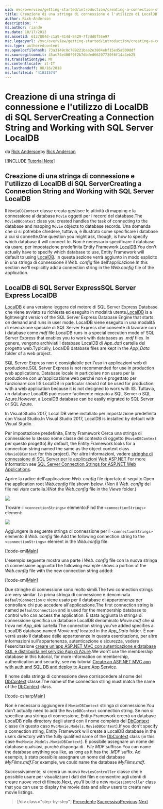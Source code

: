 ```yaml
---
uid: mvc/overview/getting-started/introduction/creating-a-connection-string
title: Creazione di una stringa di connessione e l'utilizzo di LocalDB di SQL Server | Microsoft Docs
author: Rick-Anderson
description: ''
ms.author: riande
ms.date: 10/17/2013
ms.assetid: 6127804d-c1a9-414d-8429-7f3dd0f56e97
msc.legacyurl: /mvc/overview/getting-started/introduction/creating-a-connection-string
msc.type: authoredcontent
ms.openlocfilehash: 73a3149c8c789221baa2e3804ebf15ed5a509ddf
ms.sourcegitcommit: 45ac74e400f9f2b7dbded66297730f6f14a4eb25
ms.translationtype: MT
ms.contentlocale: it-IT
ms.lasthandoff: 08/16/2018
ms.locfileid: "41831574"
---
```

<a name="creating-a-connection-string-and-working-with-sql-server-localdb"></a><span data-ttu-id="3aecb-102">Creazione di una stringa di connessione e l'utilizzo di LocalDB di SQL Server</span><span class="sxs-lookup"><span data-stu-id="3aecb-102">Creating a Connection String and Working with SQL Server LocalDB</span></span>
====================
<span data-ttu-id="3aecb-103">da [Rick Anderson](https://github.com/Rick-Anderson)</span><span class="sxs-lookup"><span data-stu-id="3aecb-103">by [Rick Anderson](https://github.com/Rick-Anderson)</span></span>

[!INCLUDE [Tutorial Note](sample/code-location.md)]

## <a name="creating-a-connection-string-and-working-with-sql-server-localdb"></a><span data-ttu-id="3aecb-104">Creazione di una stringa di connessione e l'utilizzo di LocalDB di SQL Server</span><span class="sxs-lookup"><span data-stu-id="3aecb-104">Creating a Connection String and Working with SQL Server LocalDB</span></span>

<span data-ttu-id="3aecb-105">Il `MovieDBContext` classe creata gestisce le attività di mapping e la connessione al database `Movie` oggetti per i record del database.</span><span class="sxs-lookup"><span data-stu-id="3aecb-105">The `MovieDBContext` class you created handles the task of connecting to the database and mapping `Movie` objects to database records.</span></span> <span data-ttu-id="3aecb-106">Una domanda che ci si potrebbe chiedere, tuttavia, è illustrato come specificare i database a cui si connette.</span><span class="sxs-lookup"><span data-stu-id="3aecb-106">One question you might ask, though, is how to specify which database it will connect to.</span></span> <span data-ttu-id="3aecb-107">Non è necessario specificare il database da usare, per impostazione predefinita Entity Framework [LocalDB](https://docs.microsoft.com/sql/database-engine/configure-windows/sql-server-2016-express-localdb).</span><span class="sxs-lookup"><span data-stu-id="3aecb-107">You don't actually have to specify which database to use, Entity Framework will default to using [LocalDB](https://docs.microsoft.com/sql/database-engine/configure-windows/sql-server-2016-express-localdb).</span></span> <span data-ttu-id="3aecb-108">In questa sezione verrà aggiunto in modo esplicito in una stringa di connessione il *Web. config* file dell'applicazione.</span><span class="sxs-lookup"><span data-stu-id="3aecb-108">In this section we'll explicitly add a connection string in the *Web.config* file of the application.</span></span>

## <a name="sql-server-express-localdb"></a><span data-ttu-id="3aecb-109">LocalDB di SQL Server Express</span><span class="sxs-lookup"><span data-stu-id="3aecb-109">SQL Server Express LocalDB</span></span>

<span data-ttu-id="3aecb-110">[LocalDB](https://docs.microsoft.com/sql/database-engine/configure-windows/sql-server-2016-express-localdb) è una versione leggera del motore di SQL Server Express Database che viene avviato su richiesta ed eseguito in modalità utente.</span><span class="sxs-lookup"><span data-stu-id="3aecb-110">[LocalDB](https://docs.microsoft.com/sql/database-engine/configure-windows/sql-server-2016-express-localdb) is a lightweight version of the SQL Server Express Database Engine that starts on demand and runs in user mode.</span></span> <span data-ttu-id="3aecb-111">LocalDB viene eseguito in una modalità di esecuzione speciale di SQL Server Express che consente di lavorare con i database come *mdf* file.</span><span class="sxs-lookup"><span data-stu-id="3aecb-111">LocalDB runs in a special execution mode of SQL Server Express that enables you to work with databases as *.mdf* files.</span></span> <span data-ttu-id="3aecb-112">In genere, vengono archiviati i database LocalDB di *App\_dati* cartella del progetto web.</span><span class="sxs-lookup"><span data-stu-id="3aecb-112">Typically, LocalDB database files are kept in the *App\_Data* folder of a web project.</span></span>

<span data-ttu-id="3aecb-113">SQL Server Express non è consigliabile per l'uso in applicazioni web di produzione.</span><span class="sxs-lookup"><span data-stu-id="3aecb-113">SQL Server Express is not recommended for use in production web applications.</span></span> <span data-ttu-id="3aecb-114">Database locale in particolare non usare per la produzione con un'applicazione web perché non è progettato per funzionare con IIS.</span><span class="sxs-lookup"><span data-stu-id="3aecb-114">LocalDB in particular should not be used for production with a web application because it is not designed to work with IIS.</span></span> <span data-ttu-id="3aecb-115">Tuttavia, un database LocalDB può essere facilmente migrato a SQL Server o SQL Azure.</span><span class="sxs-lookup"><span data-stu-id="3aecb-115">However, a LocalDB database can be easily migrated to SQL Server or SQL Azure.</span></span>

<span data-ttu-id="3aecb-116">In Visual Studio 2017, Local DB viene installato per impostazione predefinita con Visual Studio.</span><span class="sxs-lookup"><span data-stu-id="3aecb-116">In Visual Studio 2017, LocalDB is installed by default with Visual Studio.</span></span>

<span data-ttu-id="3aecb-117">Per impostazione predefinita, Entity Framework Cerca una stringa di connessione lo stesso nome classe del contesto di oggetto (`MovieDBContext` per questo progetto).</span><span class="sxs-lookup"><span data-stu-id="3aecb-117">By default, the Entity Framework looks for a connection string named the same as the object context class (`MovieDBContext` for this project).</span></span> <span data-ttu-id="3aecb-118">Per altre informazioni, vedere [stringhe di connessione di SQL Server per le applicazioni Web ASP.NET](https://msdn.microsoft.com/library/jj653752.aspx).</span><span class="sxs-lookup"><span data-stu-id="3aecb-118">For more information see [SQL Server Connection Strings for ASP.NET Web Applications](https://msdn.microsoft.com/library/jj653752.aspx).</span></span>

<span data-ttu-id="3aecb-119">Aprire la radice dell'applicazione *Web. config* file riportato di seguito.</span><span class="sxs-lookup"><span data-stu-id="3aecb-119">Open the application root *Web.config* file shown below.</span></span> <span data-ttu-id="3aecb-120">(Non il *Web. config* del file nei *viste* cartella.)</span><span class="sxs-lookup"><span data-stu-id="3aecb-120">(Not the *Web.config* file in the *Views* folder.)</span></span>

![](creating-a-connection-string/_static/image1.png)

<span data-ttu-id="3aecb-121">Trovare il `<connectionStrings>` elemento:</span><span class="sxs-lookup"><span data-stu-id="3aecb-121">Find the `<connectionStrings>` element:</span></span>

![](creating-a-connection-string/_static/image2.png)

<span data-ttu-id="3aecb-122">Aggiungere la seguente stringa di connessione per il `<connectionStrings>` elemento il *Web. config* file.</span><span class="sxs-lookup"><span data-stu-id="3aecb-122">Add the following connection string to the `<connectionStrings>` element in the *Web.config* file.</span></span>

[!code-xml[Main](creating-a-connection-string/samples/sample1.xml)]

<span data-ttu-id="3aecb-123">L'esempio seguente mostra una parte i *Web. config* file con la nuova stringa di connessione aggiunta:</span><span class="sxs-lookup"><span data-stu-id="3aecb-123">The following example shows a portion of the *Web.config* file with the new connection string added:</span></span>

[!code-xml[Main](creating-a-connection-string/samples/sample2.xml)]

<span data-ttu-id="3aecb-124">Due stringhe di connessione sono molto simili.</span><span class="sxs-lookup"><span data-stu-id="3aecb-124">The two connection strings are very similar.</span></span> <span data-ttu-id="3aecb-125">La prima stringa di connessione è denominata `DefaultConnection` e viene usato per il database di appartenenza per controllare chi può accedere all'applicazione.</span><span class="sxs-lookup"><span data-stu-id="3aecb-125">The first connection string is named `DefaultConnection` and is used for the membership database to control who can access the application.</span></span> <span data-ttu-id="3aecb-126">È stata aggiunta la stringa di connessione specifica un database LocalDB denominato *Movie.mdf* che si trova nel *App\_dati* cartella.</span><span class="sxs-lookup"><span data-stu-id="3aecb-126">The connection string you've added specifies a LocalDB database named *Movie.mdf* located in the *App\_Data* folder.</span></span> <span data-ttu-id="3aecb-127">È non verrà usato il database delle appartenenze in questa esercitazione, per altre informazioni sull'appartenenza, autenticazione e sicurezza, vedere l'esercitazione [creare un'app ASP.NET MVC con autenticazione e database SQL e distribuirla nel servizio App di Azure](https://docs.microsoft.com/aspnet/core/security/authorization/secure-data).</span><span class="sxs-lookup"><span data-stu-id="3aecb-127">We won't use the membership database in this tutorial, for more information on membership, authentication and security, see my tutorial [Create an ASP.NET MVC app with auth and SQL DB and deploy to Azure App Service](https://docs.microsoft.com/aspnet/core/security/authorization/secure-data).</span></span>

<span data-ttu-id="3aecb-128">Il nome della stringa di connessione deve corrispondere al nome del [DbContext](https://msdn.microsoft.com/library/system.data.entity.dbcontext(v=vs.103).aspx) classe.</span><span class="sxs-lookup"><span data-stu-id="3aecb-128">The name of the connection string must match the name of the [DbContext](https://msdn.microsoft.com/library/system.data.entity.dbcontext(v=vs.103).aspx) class.</span></span>

[!code-csharp[Main](creating-a-connection-string/samples/sample3.cs?highlight=15)]

<span data-ttu-id="3aecb-129">Non è necessario aggiungere il `MovieDBContext` stringa di connessione.</span><span class="sxs-lookup"><span data-stu-id="3aecb-129">You don't actually need to add the `MovieDBContext` connection string.</span></span> <span data-ttu-id="3aecb-130">Se non si specifica una stringa di connessione, Entity Framework creerà un database LocalDB nella directory degli utenti con il nome completo del [DbContext](https://msdn.microsoft.com/library/system.data.entity.dbcontext(v=vs.103).aspx) classe (in questo caso `MvcMovie.Models.MovieDBContext`).</span><span class="sxs-lookup"><span data-stu-id="3aecb-130">If you don't specify a connection string, Entity Framework will create a LocalDB database in the users directory with the fully qualified name of the [DbContext](https://msdn.microsoft.com/library/system.data.entity.dbcontext(v=vs.103).aspx) class (in this case `MvcMovie.Models.MovieDBContext`).</span></span> <span data-ttu-id="3aecb-131">È possibile assegnare un nome del database qualsiasi, purché disponga di *. File MDF* suffisso.</span><span class="sxs-lookup"><span data-stu-id="3aecb-131">You can name the database anything you like, as long as it has the *.MDF* suffix.</span></span> <span data-ttu-id="3aecb-132">Ad esempio, è stato possibile assegnare un nome del database *MyFilms.mdf*.</span><span class="sxs-lookup"><span data-stu-id="3aecb-132">For example, we could name the database *MyFilms.mdf*.</span></span>

<span data-ttu-id="3aecb-133">Successivamente, si creerà un nuovo `MoviesController` classe che è possibile usare per visualizzare i dati dei film e consentire agli utenti di creare nuove voci di filmato.</span><span class="sxs-lookup"><span data-stu-id="3aecb-133">Next, you'll build a new `MoviesController` class that you can use to display the movie data and allow users to create new movie listings.</span></span>

> [!div class="step-by-step"]
> <span data-ttu-id="3aecb-134">[Precedente](adding-a-model.md)
> [Successivo](accessing-your-models-data-from-a-controller.md)</span><span class="sxs-lookup"><span data-stu-id="3aecb-134">[Previous](adding-a-model.md)
[Next](accessing-your-models-data-from-a-controller.md)</span></span>
